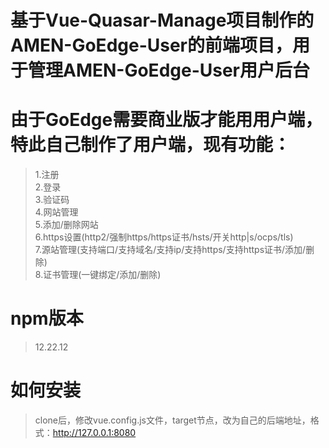 # 基于Vue-Quasar-Manage项目制作的AMEN-GoEdge-User的前端项目，用于管理AMEN-GoEdge-User用户后台
# 由于GoEdge需要商业版才能用用户端，特此自己制作了用户端，现有功能：
> 1.注册  
> 2.登录  
> 3.验证码  
> 4.网站管理  
> 5.添加/删除网站  
> 6.https设置(http2/强制https/https证书/hsts/开关http|s/ocps/tls)  
> 7.源站管理(支持端口/支持域名/支持ip/支持https/支持https证书/添加/删除)  
> 8.证书管理(一键绑定/添加/删除)  
# npm版本
> 12.22.12
# 如何安装
> clone后，修改vue.config.js文件，target节点，改为自己的后端地址，格式：http://127.0.0.1:8080
